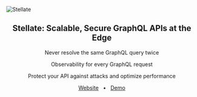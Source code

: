 ![Stellate](https://github.com/user-attachments/assets/53fb2528-6a71-4912-85dd-0f64cd24779a)


<div align="center">
  <h2>Stellate: Scalable, Secure GraphQL APIs at the Edge</h2>
  <p>Never resolve the same GraphQL query twice</p>
  <p>Observability for every GraphQL request</p>
  <p>Protect your API against attacks and optimize performance</p>

  <a href="https://stellate.co" title="Visit Stellate website">Website</a>
  <span>&nbsp;&nbsp;•&nbsp;&nbsp;</span>
  <a href="https://stellate.co/demo" title="Checkout Demo for Stellate">Demo</a>
</div>

